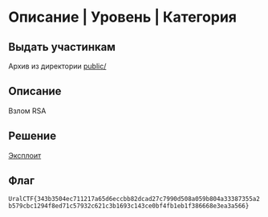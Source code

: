 # Описание | Уровень | Категория

## Выдать участинкам

Архив из директории [public/](public/)

## Описание

Взлом RSA

## Решение

[Эксплоит](solve/solve.py)

## Флаг

`UralCTF{343b3504ec711217a65d6eccbb82dcad27c7990d508a059b804a33387355a2b579cbc1294f8ed71c57932c621c3b1693c143ce0bf4fb1eb1f386668e3ea3a566}`
